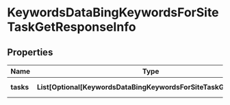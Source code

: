 # KeywordsDataBingKeywordsForSiteTaskGetResponseInfo


## Properties

| Name | Type | Description | Notes |
|------------ | ------------- | ------------- | -------------|
**tasks** | **List[Optional[KeywordsDataBingKeywordsForSiteTaskGetTaskInfo]]** | array of tasks |[optional]|